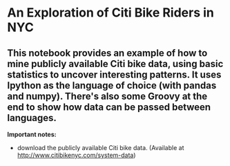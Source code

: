 # An Exploration of Citi Bike Riders in NYC

## This notebook provides an example of how to mine publicly available Citi bike data, using basic statistics to uncover interesting patterns. It uses Ipython as the language of choice (with pandas and numpy). There's also some Groovy at the end to show how data can be passed between languages. 

****Important notes:****

* download the publicly available Citi bike data.  (Available at http://www.citibikenyc.com/system-data)

